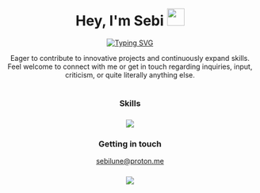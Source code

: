<h1 align="center"><b>Hey, I'm Sebi&nbsp;</b><img src="https://media.giphy.com/media/hvRJCLFzcasrR4ia7z/giphy.gif" width="35"></h1>

<p align="center">
  <a href="https://github.com/DenverCoder1/readme-typing-svg">
      <img src="https://readme-typing-svg.herokuapp.com?font=Lexend&color=cyan&size=25&center=true&vCenter=true&width=600&height=100&lines=Self-taught+Full-Stack+Developer,;Computer+Science+Student,;Linux+Power+User+&hearts;++;Active+Learner/Researcher,;Homelab+Enthusiast," alt="Typing SVG">
  </a>
</p>

<p align="center">Eager to contribute to innovative projects and continuously expand skills. Feel welcome to connect with me or get in touch regarding inquiries, input, criticism, or quite literally anything else.</p>

<h1></h1>

<h3 align="center">Skills<h3>
<p align="center">
  <a href="https://github.com/sebilune">
    <img src="https://skillicons.dev/icons?i=bun,nodejs,nextjs,react,ts,tailwind,sass,bootstrap,git,bash,cpp,python,vscode,vim,linux,apple&perline=8" />
  </a>
</p>

<h3 align="center">Getting in touch</h3>
<p align="center">
  <a href="mailto:sebilune@duck.com?subject=Your%20Inquiry&body=Your%20message%20to%20me%20%5E_%5E">sebilune@proton.me</a>
</p>

<h3 align="center"></h3>
<p align="center">
  <a href="https://github.com/sebilune">
    <img src="https://komarev.com/ghpvc/?username=sebilune&color=blue&style=flat)" />
  </a>
</p>
